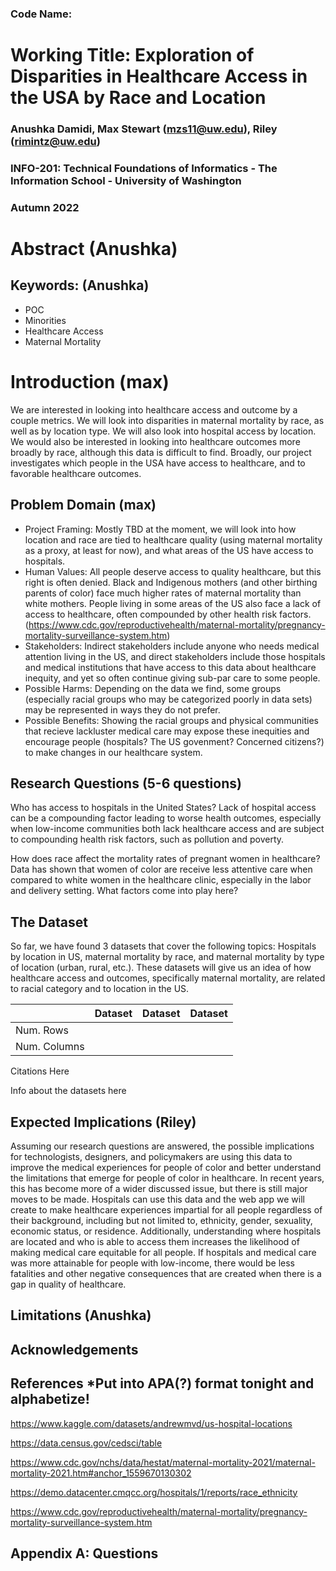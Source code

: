 ### Code Name: 

# Working Title: Exploration of Disparities in Healthcare Access in the USA by Race and Location

### Anushka Damidi, Max Stewart (mzs11@uw.edu), Riley (rimintz@uw.edu)
### INFO-201: Technical Foundations of Informatics - The Information School - University of Washington
### Autumn 2022

# Abstract (Anushka)


## Keywords: (Anushka)
- POC
- Minorities 
- Healthcare Access
- Maternal Mortality

# Introduction (max)
We are interested in looking into healthcare access and outcome by a couple metrics. We will look into disparities in maternal mortality by race, as well as by location type. We will also  look into hospital access by location. We would also be interested in looking into healthcare outcomes more broadly by race, although this data is difficult to find. Broadly, our project investigates which people in the USA have access to healthcare, and to favorable healthcare outcomes. 

## Problem Domain (max)
- Project Framing: Mostly TBD at the moment, we will look into how location and race are tied to healthcare quality (using maternal mortality as a proxy, at least for now), and what areas of the US have access to hospitals. 
- Human Values: All people deserve access to quality healthcare, but this right is often denied. Black and Indigenous mothers (and other birthing parents of color) face much higher rates of maternal mortality than white mothers. People living in some areas of the US also face a lack of access to healthcare, often compounded by other health risk factors.(https://www.cdc.gov/reproductivehealth/maternal-mortality/pregnancy-mortality-surveillance-system.htm)
- Stakeholders: Indirect stakeholders include anyone who needs medical attention living in the US, and direct stakeholders include those hospitals and medical institutions that have access to this data about healthcare inequity, and yet so often continue giving sub-par care to some people. 
- Possible Harms: Depending on the data we find, some groups (especially racial groups who may be categorized poorly in data sets) may be represented in ways they do not prefer. 
- Possible Benefits: Showing the racial groups and physical communities that recieve lackluster medical care may expose these inequities and encourage people (hospitals? The US govenment? Concerned citizens?) to make changes in our healthcare system.

## Research Questions (5-6 questions)
Who has access to hospitals in the United States? Lack of hospital access can be a compounding factor leading to worse health outcomes, especially when low-income communities both lack healthcare access and are subject to compounding health risk factors, such as pollution and poverty.

How does race affect the mortality rates of pregnant women in healthcare? Data has shown that women of color are receive less attentive care when compared to white women in the healthcare clinic, especially in the labor and delivery setting. What factors come into play here?

## The Dataset
So far, we have found 3 datasets that cover the following topics: Hospitals by location in US, maternal mortality by race, and maternal mortality by type of location (urban, rural, etc.). These datasets will give us an idea of how healthcare access and outcomes, specifically maternal mortality, are related to racial category and to location in the US. 

|   | Dataset  | Dataset  | Dataset  |
| --- | --- | --- | --- |
| Num. Rows  |   |   |   |
| Num. Columns  |   |   |   |

Citations Here

Info about the datasets here


## Expected Implications (Riley)
Assuming our research questions are answered, the possible implications for technologists, designers, and policymakers are using this data to improve the medical experiences for people of color and better understand the limitations that emerge for people of color in healthcare. In recent years, this has become more of a wider discussed issue, but there is still major moves to be made. Hospitals can use this data and the web app we will create to make healthcare experiences impartial for all people regardless of their background, including but not limited to, ethnicity, gender, sexuality, economic status, or residence. Additionally, understanding where hospitals are located and who is able to access them increases the likelihood of making medical care equitable for all people. If hospitals and medical care was more attainable for people with low-income, there would be less fatalities and other negative consequences that are created when there is a gap in quality of healthcare. 

## Limitations (Anushka)

## Acknowledgements

## References *Put into APA(?) format tonight and alphabetize!

https://www.kaggle.com/datasets/andrewmvd/us-hospital-locations

https://data.census.gov/cedsci/table

https://www.cdc.gov/nchs/data/hestat/maternal-mortality-2021/maternal-mortality-2021.htm#anchor_1559670130302

https://demo.datacenter.cmqcc.org/hospitals/1/reports/race_ethnicity 

https://www.cdc.gov/reproductivehealth/maternal-mortality/pregnancy-mortality-surveillance-system.htm




## Appendix A: Questions
